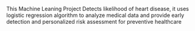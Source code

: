 This Machine Leaning Project Detects likelihood of heart disease, it uses logistic regression algorithm to analyze medical data and provide early detection and personalized risk assessment for preventive healthcare
